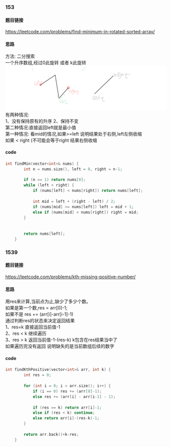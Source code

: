 ### 153
#### 题目链接
https://leetcode.com/problems/find-minimum-in-rotated-sorted-array/

#### 思路
方法: 二分搜索  \
一个升序数组,经过0此旋转 或者 k此旋转  \
![](https://github.com/lquani/code-fucker/blob/main/001image/153.png)  \
有两种情况: \
1、没有保持原有的升序 2、保持不变 \
第二种情况:直接返回left就是最小值 \
第一种情况: 看mid的情况,如果>=left 说明结果处于右侧,left左侧收缩  \
如果 < right (不可能会等于right 结果右侧收缩

#### code
```cpp
int findMin(vector<int>& nums) {
        int n = nums.size(), left = 0, right = n-1;
        
        if (n == 1) return nums[0];
        while (left < right) {
            if (nums[left] < nums[right]) return nums[left];
            
            int mid = left + (right - left) / 2;
            if (nums[mid] >= nums[left]) left = mid + 1;
            else if (nums[mid] < nums[right]) right = mid; 
        }
        
        
        return nums[left];
    }
```

### 1539
#### 题目链接
https://leetcode.com/problems/kth-missing-positive-number/

#### 思路
用res来计算,当前点为止,缺少了多少个数。 \
如果是第一个数,res = arr[0]-1; \
如果不是 res += (arr[i]-arr[i-1]-1) \
通过判断res的状态来决定返回结果\
1、res=k 直接返回当前值-1\
2、res < k 继续遍历\
3、res > k 返回当前值-1-(res-k) k包含在res结果当中了\
如果遍历完没有返回 说明缺失的是当前数组后续的数字

#### code
```cpp
int findKthPositive(vector<int>& arr, int k) {
        int res = 0;
        
        for (int i = 0; i < arr.size(); i++) {
            if (i == 0) res += (arr[0]-1);
            else res += (arr[i] - arr[i-1] - 1);
            
            if (res == k) return arr[i]-1;
            else if (res < k) continue;
            else return arr[i]-(res-k)-1;
        }
        
        return arr.back()+k-res;
    }
```